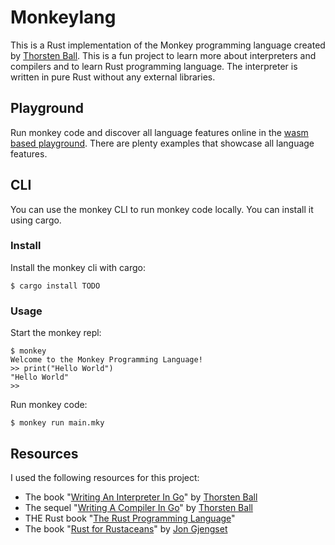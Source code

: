 # Monkeylang

This is a Rust implementation of the Monkey programming language created by [Thorsten Ball](https://github.com/mrnugget).
This is a fun project to learn more about interpreters and compilers and to learn Rust programming language.
The interpreter is written in pure Rust without any external libraries.

## Playground
Run monkey code and discover all language features online in the [wasm based playground](https://nilskch.github.io/monkeylang).
There are plenty examples that showcase all language features.

## CLI
You can use the monkey CLI to run monkey code locally. You can install it using cargo.

### Install
Install the monkey cli with cargo:
```
$ cargo install TODO
```

### Usage
Start the monkey repl:
```
$ monkey
Welcome to the Monkey Programming Language!
>> print("Hello World")
"Hello World"
>>
```

Run monkey code:
```
$ monkey run main.mky
```


## Resources
I used the following resources for this project:
- The book "[Writing An Interpreter In Go](https://interpreterbook.com/)" by [Thorsten Ball](https://github.com/mrnugget)
- The sequel "[Writing A Compiler In Go](https://compilerbook.com/)" by [Thorsten Ball](https://github.com/mrnugget)
- THE Rust book "[The Rust Programming Language](https://doc.rust-lang.org/book/)"
- The book "[Rust for Rustaceans](https://rust-for-rustaceans.com/)" by [Jon Gjengset](https://github.com/jonhoo)
